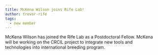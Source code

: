```yaml
---
title: McKena Wilson joins Rife Lab!
author: trevor-rife
tags:
  - new member
---
```


McKena Wilson has joined the Rife Lab as a Postdoctoral Fellow. McKena will be working on the CRCIL project to integrate new tools and technologies into international breeding program.